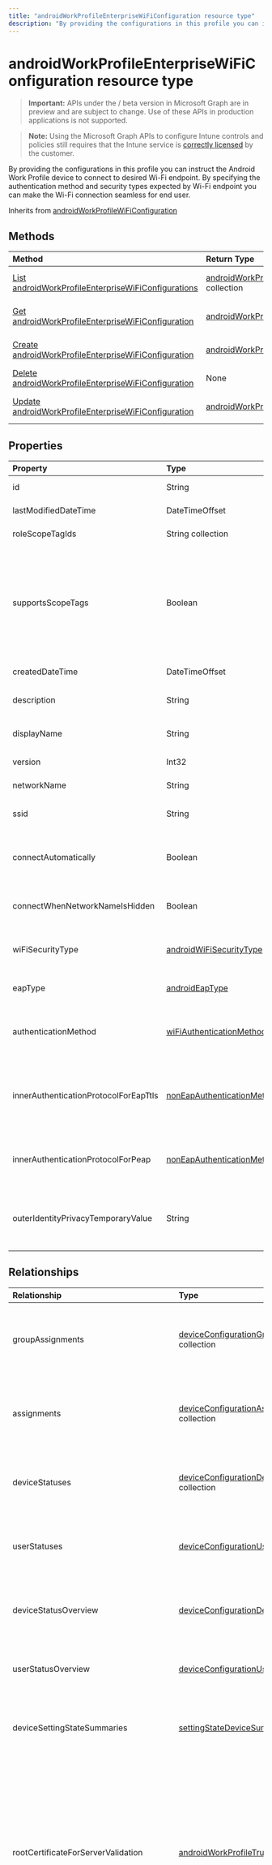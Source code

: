 ```yaml
---
title: "androidWorkProfileEnterpriseWiFiConfiguration resource type"
description: "By providing the configurations in this profile you can instruct the Android Work Profile device to connect to desired Wi-Fi endpoint. By specifying the authentication method and security types expected by Wi-Fi endpoint you can make the Wi-Fi connection seamless for end user."
---
```


# androidWorkProfileEnterpriseWiFiConfiguration resource type

> **Important:** APIs under the / beta version in Microsoft Graph are in preview and are subject to change. Use of these APIs in production applications is not supported.

> **Note:** Using the Microsoft Graph APIs to configure Intune controls and policies still requires that the Intune service is [correctly licensed](https://go.microsoft.com/fwlink/?linkid=839381) by the customer.

By providing the configurations in this profile you can instruct the Android Work Profile device to connect to desired Wi-Fi endpoint. By specifying the authentication method and security types expected by Wi-Fi endpoint you can make the Wi-Fi connection seamless for end user.

Inherits from [androidWorkProfileWiFiConfiguration](../resources/intune-deviceconfig-androidworkprofilewificonfiguration.md)

## Methods
|Method|Return Type|Description|
|:---|:---|:---|
|[List androidWorkProfileEnterpriseWiFiConfigurations](../api/intune-deviceconfig-androidworkprofileenterprisewificonfiguration-list.md)|[androidWorkProfileEnterpriseWiFiConfiguration](../resources/intune-deviceconfig-androidworkprofileenterprisewificonfiguration.md) collection|List properties and relationships of the [androidWorkProfileEnterpriseWiFiConfiguration](../resources/intune-deviceconfig-androidworkprofileenterprisewificonfiguration.md) objects.|
|[Get androidWorkProfileEnterpriseWiFiConfiguration](../api/intune-deviceconfig-androidworkprofileenterprisewificonfiguration-get.md)|[androidWorkProfileEnterpriseWiFiConfiguration](../resources/intune-deviceconfig-androidworkprofileenterprisewificonfiguration.md)|Read properties and relationships of the [androidWorkProfileEnterpriseWiFiConfiguration](../resources/intune-deviceconfig-androidworkprofileenterprisewificonfiguration.md) object.|
|[Create androidWorkProfileEnterpriseWiFiConfiguration](../api/intune-deviceconfig-androidworkprofileenterprisewificonfiguration-create.md)|[androidWorkProfileEnterpriseWiFiConfiguration](../resources/intune-deviceconfig-androidworkprofileenterprisewificonfiguration.md)|Create a new [androidWorkProfileEnterpriseWiFiConfiguration](../resources/intune-deviceconfig-androidworkprofileenterprisewificonfiguration.md) object.|
|[Delete androidWorkProfileEnterpriseWiFiConfiguration](../api/intune-deviceconfig-androidworkprofileenterprisewificonfiguration-delete.md)|None|Deletes a [androidWorkProfileEnterpriseWiFiConfiguration](../resources/intune-deviceconfig-androidworkprofileenterprisewificonfiguration.md).|
|[Update androidWorkProfileEnterpriseWiFiConfiguration](../api/intune-deviceconfig-androidworkprofileenterprisewificonfiguration-update.md)|[androidWorkProfileEnterpriseWiFiConfiguration](../resources/intune-deviceconfig-androidworkprofileenterprisewificonfiguration.md)|Update the properties of a [androidWorkProfileEnterpriseWiFiConfiguration](../resources/intune-deviceconfig-androidworkprofileenterprisewificonfiguration.md) object.|

## Properties
|Property|Type|Description|
|:---|:---|:---|
|id|String|Key of the entity. Inherited from [deviceConfiguration](../resources/intune-deviceconfig-deviceconfiguration.md)|
|lastModifiedDateTime|DateTimeOffset|DateTime the object was last modified. Inherited from [deviceConfiguration](../resources/intune-deviceconfig-deviceconfiguration.md)|
|roleScopeTagIds|String collection|List of Scope Tags for this Entity instance. Inherited from [deviceConfiguration](../resources/intune-deviceconfig-deviceconfiguration.md)|
|supportsScopeTags|Boolean|Indicates whether or not the underlying Device Configuration supports the assignment of scope tags. Assigning to the ScopeTags property is not allowed when this value is false and entities will not be visible to scoped users. This occurs for Legacy policies created in Silverlight and can be resolved by deleting and recreating the policy in the Azure Portal. This property is read-only. Inherited from [deviceConfiguration](../resources/intune-deviceconfig-deviceconfiguration.md)|
|createdDateTime|DateTimeOffset|DateTime the object was created. Inherited from [deviceConfiguration](../resources/intune-deviceconfig-deviceconfiguration.md)|
|description|String|Admin provided description of the Device Configuration. Inherited from [deviceConfiguration](../resources/intune-deviceconfig-deviceconfiguration.md)|
|displayName|String|Admin provided name of the device configuration. Inherited from [deviceConfiguration](../resources/intune-deviceconfig-deviceconfiguration.md)|
|version|Int32|Version of the device configuration. Inherited from [deviceConfiguration](../resources/intune-deviceconfig-deviceconfiguration.md)|
|networkName|String|Network Name Inherited from [androidWorkProfileWiFiConfiguration](../resources/intune-deviceconfig-androidworkprofilewificonfiguration.md)|
|ssid|String|This is the name of the Wi-Fi network that is broadcast to all devices. Inherited from [androidWorkProfileWiFiConfiguration](../resources/intune-deviceconfig-androidworkprofilewificonfiguration.md)|
|connectAutomatically|Boolean|Connect automatically when this network is in range. Setting this to true will skip the user prompt and automatically connect the device to Wi-Fi network. Inherited from [androidWorkProfileWiFiConfiguration](../resources/intune-deviceconfig-androidworkprofilewificonfiguration.md)|
|connectWhenNetworkNameIsHidden|Boolean|When set to true, this profile forces the device to connect to a network that doesn't broadcast its SSID to all devices. Inherited from [androidWorkProfileWiFiConfiguration](../resources/intune-deviceconfig-androidworkprofilewificonfiguration.md)|
|wiFiSecurityType|[androidWiFiSecurityType](../resources/intune-deviceconfig-androidwifisecuritytype.md)|Indicates whether Wi-Fi endpoint uses an EAP based security type. Inherited from [androidWorkProfileWiFiConfiguration](../resources/intune-deviceconfig-androidworkprofilewificonfiguration.md). Possible values are: `open`, `wpaEnterprise`.|
|eapType|[androidEapType](../resources/intune-deviceconfig-androideaptype.md)|Indicates the type of EAP protocol set on the Wi-Fi endpoint (router). Possible values are: `eapTls`, `eapTtls`, `peap`.|
|authenticationMethod|[wiFiAuthenticationMethod](../resources/intune-deviceconfig-wifiauthenticationmethod.md)|Indicates the Authentication Method the client (device) needs to use when the EAP Type is configured to PEAP or EAP-TTLS. Possible values are: `certificate`, `usernameAndPassword`.|
|innerAuthenticationProtocolForEapTtls|[nonEapAuthenticationMethodForEapTtlsType](../resources/intune-deviceconfig-noneapauthenticationmethodforeapttlstype.md)|Non-EAP Method for Authentication (Inner Identity) when EAP Type is EAP-TTLS and Authenticationmethod is Username and Password. Possible values are: `unencryptedPassword`, `challengeHandshakeAuthenticationProtocol`, `microsoftChap`, `microsoftChapVersionTwo`.|
|innerAuthenticationProtocolForPeap|[nonEapAuthenticationMethodForPeap](../resources/intune-deviceconfig-noneapauthenticationmethodforpeap.md)|Non-EAP Method for Authentication (Inner Identity) when EAP Type is PEAP and Authenticationmethod is Username and Password. Possible values are: `none`, `microsoftChapVersionTwo`.|
|outerIdentityPrivacyTemporaryValue|String|Enable identity privacy (Outer Identity) when EAP Type is configured to EAP-TTLS or PEAP. The String provided here is used to mask the username of individual users when they attempt to connect to Wi-Fi network.|

## Relationships
|Relationship|Type|Description|
|:---|:---|:---|
|groupAssignments|[deviceConfigurationGroupAssignment](../resources/intune-deviceconfig-deviceconfigurationgroupassignment.md) collection|The list of group assignments for the device configuration profile. Inherited from [deviceConfiguration](../resources/intune-deviceconfig-deviceconfiguration.md)|
|assignments|[deviceConfigurationAssignment](../resources/intune-deviceconfig-deviceconfigurationassignment.md) collection|The list of assignments for the device configuration profile. Inherited from [deviceConfiguration](../resources/intune-deviceconfig-deviceconfiguration.md)|
|deviceStatuses|[deviceConfigurationDeviceStatus](../resources/intune-deviceconfig-deviceconfigurationdevicestatus.md) collection|Device configuration installation status by device. Inherited from [deviceConfiguration](../resources/intune-deviceconfig-deviceconfiguration.md)|
|userStatuses|[deviceConfigurationUserStatus](../resources/intune-deviceconfig-deviceconfigurationuserstatus.md) collection|Device configuration installation status by user. Inherited from [deviceConfiguration](../resources/intune-deviceconfig-deviceconfiguration.md)|
|deviceStatusOverview|[deviceConfigurationDeviceOverview](../resources/intune-deviceconfig-deviceconfigurationdeviceoverview.md)|Device Configuration devices status overview Inherited from [deviceConfiguration](../resources/intune-deviceconfig-deviceconfiguration.md)|
|userStatusOverview|[deviceConfigurationUserOverview](../resources/intune-deviceconfig-deviceconfigurationuseroverview.md)|Device Configuration users status overview Inherited from [deviceConfiguration](../resources/intune-deviceconfig-deviceconfiguration.md)|
|deviceSettingStateSummaries|[settingStateDeviceSummary](../resources/intune-deviceconfig-settingstatedevicesummary.md) collection|Device Configuration Setting State Device Summary Inherited from [deviceConfiguration](../resources/intune-deviceconfig-deviceconfiguration.md)|
|rootCertificateForServerValidation|[androidWorkProfileTrustedRootCertificate](../resources/intune-deviceconfig-androidworkprofiletrustedrootcertificate.md)|Trusted Root Certificate for Server Validation when EAP Type is configured to EAP-TLS, EAP-TTLS or PEAP. This is the certificate presented by the Wi-Fi endpoint when the device attempts to connect to Wi-Fi endpoint. The device (or user) must accept this certificate to continue the connection attempt.|
|identityCertificateForClientAuthentication|[androidWorkProfileCertificateProfileBase](../resources/intune-deviceconfig-androidworkprofilecertificateprofilebase.md)|Identity Certificate for client authentication when EAP Type is configured to EAP-TLS, EAP-TTLS (with Certificate Authentication), or PEAP (with Certificate Authentication). This is the certificate presented by client to the Wi-Fi endpoint. The authentication server sitting behind the Wi-Fi endpoint must accept this certificate to successfully establish a Wi-Fi connection.|

## JSON Representation
Here is a JSON representation of the resource.
<!-- {
  "blockType": "resource",
  "keyProperty": "id",
  "@odata.type": "microsoft.graph.androidWorkProfileEnterpriseWiFiConfiguration"
}
-->
``` json
{
  "@odata.type": "#microsoft.graph.androidWorkProfileEnterpriseWiFiConfiguration",
  "id": "String (identifier)",
  "lastModifiedDateTime": "String (timestamp)",
  "roleScopeTagIds": [
    "String"
  ],
  "supportsScopeTags": true,
  "createdDateTime": "String (timestamp)",
  "description": "String",
  "displayName": "String",
  "version": 1024,
  "networkName": "String",
  "ssid": "String",
  "connectAutomatically": true,
  "connectWhenNetworkNameIsHidden": true,
  "wiFiSecurityType": "String",
  "eapType": "String",
  "authenticationMethod": "String",
  "innerAuthenticationProtocolForEapTtls": "String",
  "innerAuthenticationProtocolForPeap": "String",
  "outerIdentityPrivacyTemporaryValue": "String"
}
```





